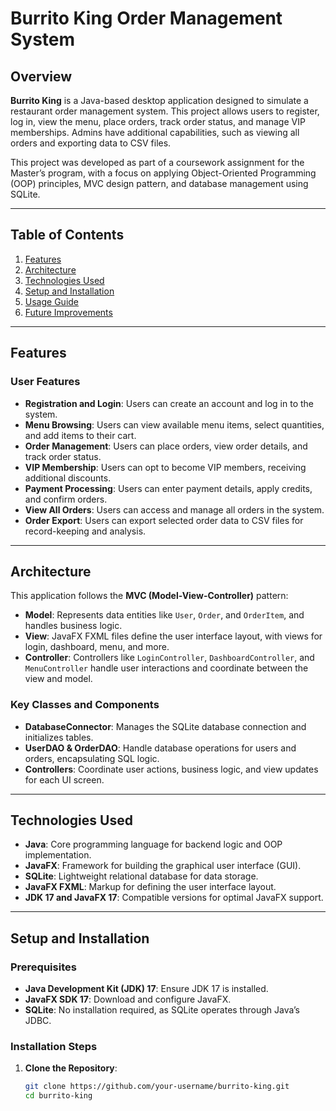 # Burrito King Order Management System

## Overview
**Burrito King** is a Java-based desktop application designed to simulate a restaurant order management system. This project allows users to register, log in, view the menu, place orders, track order status, and manage VIP memberships. Admins have additional capabilities, such as viewing all orders and exporting data to CSV files.

This project was developed as part of a coursework assignment for the Master’s program, with a focus on applying Object-Oriented Programming (OOP) principles, MVC design pattern, and database management using SQLite.

---

## Table of Contents
1. [Features](#features)
2. [Architecture](#architecture)
3. [Technologies Used](#technologies-used)
4. [Setup and Installation](#setup-and-installation)
5. [Usage Guide](#usage-guide)
6. [Future Improvements](#future-improvements)

---

## Features

### User Features
- **Registration and Login**: Users can create an account and log in to the system.
- **Menu Browsing**: Users can view available menu items, select quantities, and add items to their cart.
- **Order Management**: Users can place orders, view order details, and track order status.
- **VIP Membership**: Users can opt to become VIP members, receiving additional discounts.
- **Payment Processing**: Users can enter payment details, apply credits, and confirm orders.
- **View All Orders**: Users can access and manage all orders in the system.
- **Order Export**: Users can export selected order data to CSV files for record-keeping and analysis.

---

## Architecture

This application follows the **MVC (Model-View-Controller)** pattern:
- **Model**: Represents data entities like `User`, `Order`, and `OrderItem`, and handles business logic.
- **View**: JavaFX FXML files define the user interface layout, with views for login, dashboard, menu, and more.
- **Controller**: Controllers like `LoginController`, `DashboardController`, and `MenuController` handle user interactions and coordinate between the view and model.

### Key Classes and Components

- **DatabaseConnector**: Manages the SQLite database connection and initializes tables.
- **UserDAO & OrderDAO**: Handle database operations for users and orders, encapsulating SQL logic.
- **Controllers**: Coordinate user actions, business logic, and view updates for each UI screen.

---

## Technologies Used

- **Java**: Core programming language for backend logic and OOP implementation.
- **JavaFX**: Framework for building the graphical user interface (GUI).
- **SQLite**: Lightweight relational database for data storage.
- **JavaFX FXML**: Markup for defining the user interface layout.
- **JDK 17 and JavaFX 17**: Compatible versions for optimal JavaFX support.

---

## Setup and Installation

### Prerequisites
- **Java Development Kit (JDK) 17**: Ensure JDK 17 is installed.
- **JavaFX SDK 17**: Download and configure JavaFX.
- **SQLite**: No installation required, as SQLite operates through Java’s JDBC.

### Installation Steps
1. **Clone the Repository**:
   ```bash
   git clone https://github.com/your-username/burrito-king.git
   cd burrito-king
